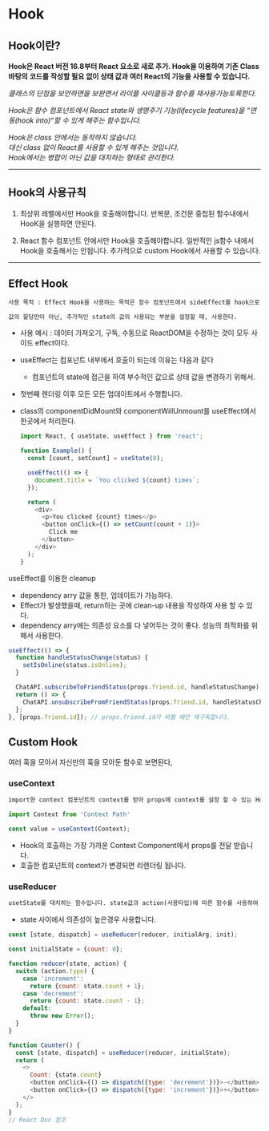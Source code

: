 # Hook

## Hook이란?
**Hook은 React 버전 16.8부터 React 요소로 새로 추가. Hook을 이용하여 기존 Class 바탕의 코드를 작성할 필요 없이 상태 값과 여러 React의 기능을 사용할 수 있습니다.**

_클래스의 단점을 보안하면을 보완면서 라이플 사이클등과 함수를 재사용가능토록한다._



_Hook은 함수 컴포넌트에서 React state와 생명주기 기능(lifecycle features)을 “연동(hook into)“할 수 있게 해주는 함수입니다._  

_Hook은 class 안에서는 동작하지 않습니다._  
_대신 class 없이 React를 사용할 수 있게 해주는 것입니다._  
_Hook에서는 병합이 아닌 값을 대치하는 형태로 관리한다._

--- 

## Hook의 사용규칙 

1. 최상위 레벨에서만 Hook을 호출해야합니다. 반복문, 조건문 중첩된 함수내에서 HooK을 실행하면 안된다.  

2. React 함수 컴포넌트 안에서만 Hook을 호출해야합니다. 일반적인 js함수 내에서 Hook을 호출해서는 안됩니다. 추가적으로 custom Hook에서 사용할 수 있습니다.


----

## Effect Hook

```txt 
사용 목적 : Effect Hook을 사용하는 목적은 함수 컴포넌트에서 sideEffect를 hook으로 관리 할 목적으로 사용한다.

값의 할당만이 아닌, 추가적인 state의 값의 사용되는 부분을 설정할 때, 사용한다.
```

- 사용 예시 : 데이터 가져오기, 구독, 수동으로 ReactDOM을 수정하는 것이 모두 사이드 effect이다.
-  useEffect는 컴포넌트 내부에서 호출이 되는데 이유는 다음과 같다
   -  컴포넌트의 state에 접근을 하여 부수적인 값으로 상태 값을 변경하기 위해서.  
-  첫번째 렌더링 이후 모든 모든 업데이트에서 수행합니다.
- class의 componentDidMount와 componentWillUnmount를 useEffect에서 한곳에서 처리한다.

  ```js
  import React, { useState, useEffect } from 'react';

  function Example() {
    const [count, setCount] = useState(0);

    useEffect(() => {
      document.title = `You clicked ${count} times`;
    });

    return (
      <div>
        <p>You clicked {count} times</p>
        <button onClick={() => setCount(count + 1)}>
          Click me
        </button>
      </div>
    );
  }
  ```

useEffect를 이용한 cleanup
- dependency arry 값을 통한, 업데이트가 가능하다.
- Effect가 발생했을때, return하는 곳에 clean-up 내용을 작성하여 사용 할 수 있다.
- dependency arry에는 의존성 요소를 다 넣어두는 것이 좋다. 성능의 최적화를 위해서 사용한다.
  
```js
useEffect(() => {
  function handleStatusChange(status) {
    setIsOnline(status.isOnline);
  }

  ChatAPI.subscribeToFriendStatus(props.friend.id, handleStatusChange);
  return () => {
    ChatAPI.unsubscribeFromFriendStatus(props.friend.id, handleStatusChange);
  };
}, [props.friend.id]); // props.friend.id가 바뀔 때만 재구독합니다.
```

## Custom Hook 

여러 훅을 모아서 자신만의 훅을 모아둔 함수로 보면된다,



### useContext

```txt
import한 context 컴포넌트의 context를 받아 props에 context를 설정 할 수 있는 Hook입니다.
```

```js
import Context from 'Context Path' 

const value = useContext(Context);
```
- Hook의 호출하는 가장 가까운 Context Component에서 props를 전달 받습니다.
- 호출한 컴포넌트의 context가 변경되면 리렌더링 됩니다. 


### useReducer

```txt
usetState를 대치하는 함수입니다. state값과 action(사용타입)에 따른 함수를 사용하여 새로운  state를 반환홥니다. 사용시 dispatch 함수와 짝으로 사용됩니다.

```
- state 사이에서 의존성이 높은경우 사용합니다.

```js
const [state, dispatch] = useReducer(reducer, initialArg, init);
```

```js
const initialState = {count: 0};

function reducer(state, action) {
  switch (action.type) {
    case 'increment':
      return {count: state.count + 1};
    case 'decrement':
      return {count: state.count - 1};
    default:
      throw new Error();
  }
}

function Counter() {
  const [state, dispatch] = useReducer(reducer, initialState);
  return (
    <>
      Count: {state.count}
      <button onClick={() => dispatch({type: 'decrement'})}>-</button>
      <button onClick={() => dispatch({type: 'increment'})}>+</button>
    </>
  );
}
// React Doc 참조 
```